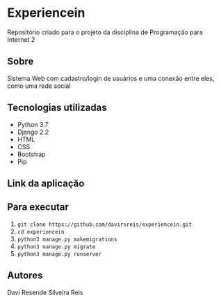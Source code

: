 # Experiencein

Repositório criado para o projeto da disciplina de Programação para Internet 2

## Sobre

Sistema Web com cadastro/login de usuários e uma conexão entre eles, como uma rede social

## Tecnologias utilizadas 

* Python 3.7
* Django 2.2
* HTML
* CSS
* Bootstrap
* Pip
  
## Link da aplicação

  [](http://davirsreis.pythonanywhere.com/)
  
## Para executar 
  
1. `git clone https://github.com/davirsreis/experiencein.git`
2. `cd experiencein`
3. `python3 manage.py makemigrations`
4. `python3 manage.py migrate`
5. `python3 manage.py runserver`

## Autores

Davi Resende Silveira Reis
